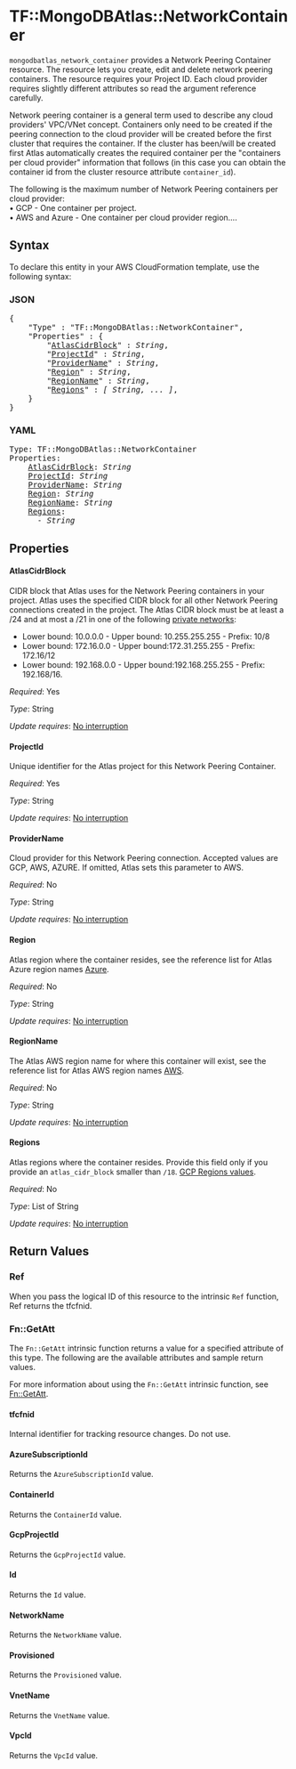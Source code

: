 # TF::MongoDBAtlas::NetworkContainer

`mongodbatlas_network_container` provides a Network Peering Container resource. The resource lets you create, edit and delete network peering containers. The resource requires your Project ID.  Each cloud provider requires slightly different attributes so read the argument reference carefully. 

 Network peering container is a general term used to describe any cloud providers' VPC/VNet concept.  Containers only need to be created if the peering connection to the cloud provider will be created before the first cluster that requires the container.  If the cluster has been/will be created first Atlas automatically creates the required container per the "containers per cloud provider" information that follows (in this case you can obtain the container id from the cluster resource attribute `container_id`).
 
The following is the maximum number of Network Peering containers per cloud provider:
<br> &#8226;  GCP -  One container per project.
<br> &#8226;  AWS and Azure - One container per cloud provider region....

## Syntax

To declare this entity in your AWS CloudFormation template, use the following syntax:

### JSON

<pre>
{
    "Type" : "TF::MongoDBAtlas::NetworkContainer",
    "Properties" : {
        "<a href="#atlascidrblock" title="AtlasCidrBlock">AtlasCidrBlock</a>" : <i>String</i>,
        "<a href="#projectid" title="ProjectId">ProjectId</a>" : <i>String</i>,
        "<a href="#providername" title="ProviderName">ProviderName</a>" : <i>String</i>,
        "<a href="#region" title="Region">Region</a>" : <i>String</i>,
        "<a href="#regionname" title="RegionName">RegionName</a>" : <i>String</i>,
        "<a href="#regions" title="Regions">Regions</a>" : <i>[ String, ... ]</i>,
    }
}
</pre>

### YAML

<pre>
Type: TF::MongoDBAtlas::NetworkContainer
Properties:
    <a href="#atlascidrblock" title="AtlasCidrBlock">AtlasCidrBlock</a>: <i>String</i>
    <a href="#projectid" title="ProjectId">ProjectId</a>: <i>String</i>
    <a href="#providername" title="ProviderName">ProviderName</a>: <i>String</i>
    <a href="#region" title="Region">Region</a>: <i>String</i>
    <a href="#regionname" title="RegionName">RegionName</a>: <i>String</i>
    <a href="#regions" title="Regions">Regions</a>: <i>
      - String</i>
</pre>

## Properties

#### AtlasCidrBlock

CIDR block that Atlas uses for the Network Peering containers in your project.  Atlas uses the specified CIDR block for all other Network Peering connections created in the project. The Atlas CIDR block must be at least a /24 and at most a /21 in one of the following [private networks](https://tools.ietf.org/html/rfc1918.html#section-3):
* Lower bound: 10.0.0.0 -	Upper bound: 10.255.255.255 -	Prefix: 10/8
* Lower bound: 172.16.0.0 -	Upper bound:172.31.255.255 -	Prefix:	172.16/12
* Lower bound: 192.168.0.0 -	Upper bound:192.168.255.255 -	Prefix:	192.168/16.

_Required_: Yes

_Type_: String

_Update requires_: [No interruption](https://docs.aws.amazon.com/AWSCloudFormation/latest/UserGuide/using-cfn-updating-stacks-update-behaviors.html#update-no-interrupt)

#### ProjectId

Unique identifier for the Atlas project for this Network Peering Container.

_Required_: Yes

_Type_: String

_Update requires_: [No interruption](https://docs.aws.amazon.com/AWSCloudFormation/latest/UserGuide/using-cfn-updating-stacks-update-behaviors.html#update-no-interrupt)

#### ProviderName

Cloud provider for this Network Peering connection.  Accepted values are GCP, AWS, AZURE. If omitted, Atlas sets this parameter to AWS.

_Required_: No

_Type_: String

_Update requires_: [No interruption](https://docs.aws.amazon.com/AWSCloudFormation/latest/UserGuide/using-cfn-updating-stacks-update-behaviors.html#update-no-interrupt)

#### Region

Atlas region where the container resides, see the reference list for Atlas Azure region names [Azure](https://docs.atlas.mongodb.com/reference/microsoft-azure/).

_Required_: No

_Type_: String

_Update requires_: [No interruption](https://docs.aws.amazon.com/AWSCloudFormation/latest/UserGuide/using-cfn-updating-stacks-update-behaviors.html#update-no-interrupt)

#### RegionName

The Atlas AWS region name for where this container will exist, see the reference list for Atlas AWS region names [AWS](https://docs.atlas.mongodb.com/reference/amazon-aws/).

_Required_: No

_Type_: String

_Update requires_: [No interruption](https://docs.aws.amazon.com/AWSCloudFormation/latest/UserGuide/using-cfn-updating-stacks-update-behaviors.html#update-no-interrupt)

#### Regions

Atlas regions where the container resides. Provide this field only if you provide an `atlas_cidr_block` smaller than `/18`. [GCP Regions values](https://docs.atlas.mongodb.com/reference/api/vpc-create-container/#request-body-parameters).

_Required_: No

_Type_: List of String

_Update requires_: [No interruption](https://docs.aws.amazon.com/AWSCloudFormation/latest/UserGuide/using-cfn-updating-stacks-update-behaviors.html#update-no-interrupt)

## Return Values

### Ref

When you pass the logical ID of this resource to the intrinsic `Ref` function, Ref returns the tfcfnid.

### Fn::GetAtt

The `Fn::GetAtt` intrinsic function returns a value for a specified attribute of this type. The following are the available attributes and sample return values.

For more information about using the `Fn::GetAtt` intrinsic function, see [Fn::GetAtt](https://docs.aws.amazon.com/AWSCloudFormation/latest/UserGuide/intrinsic-function-reference-getatt.html).

#### tfcfnid

Internal identifier for tracking resource changes. Do not use.

#### AzureSubscriptionId

Returns the <code>AzureSubscriptionId</code> value.

#### ContainerId

Returns the <code>ContainerId</code> value.

#### GcpProjectId

Returns the <code>GcpProjectId</code> value.

#### Id

Returns the <code>Id</code> value.

#### NetworkName

Returns the <code>NetworkName</code> value.

#### Provisioned

Returns the <code>Provisioned</code> value.

#### VnetName

Returns the <code>VnetName</code> value.

#### VpcId

Returns the <code>VpcId</code> value.

